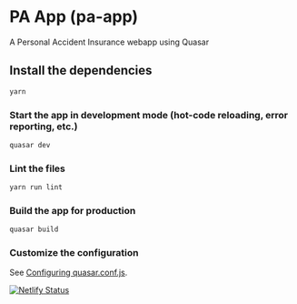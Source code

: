 # PA App (pa-app)

A Personal Accident Insurance webapp using Quasar

## Install the dependencies
```bash
yarn
```

### Start the app in development mode (hot-code reloading, error reporting, etc.)
```bash
quasar dev
```

### Lint the files
```bash
yarn run lint
```

### Build the app for production
```bash
quasar build
```

### Customize the configuration
See [Configuring quasar.conf.js](https://v2.quasar.dev/quasar-cli/quasar-conf-js).

[![Netlify Status](https://api.netlify.com/api/v1/badges/21e46686-7983-4893-b98b-943e51f29605/deploy-status)](https://app.netlify.com/sites/philsecure-pa/deploys)

